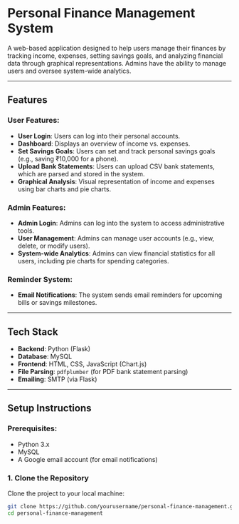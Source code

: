 # Personal Finance Management System

A web-based application designed to help users manage their finances by tracking income, expenses, setting savings goals, and analyzing financial data through graphical representations. Admins have the ability to manage users and oversee system-wide analytics.

---

## Features

### User Features:
- **User Login**: Users can log into their personal accounts.
- **Dashboard**: Displays an overview of income vs. expenses.
- **Set Savings Goals**: Users can set and track personal savings goals (e.g., saving ₹10,000 for a phone).
- **Upload Bank Statements**: Users can upload CSV bank statements, which are parsed and stored in the system.
- **Graphical Analysis**: Visual representation of income and expenses using bar charts and pie charts.

### Admin Features:
- **Admin Login**: Admins can log into the system to access administrative tools.
- **User Management**: Admins can manage user accounts (e.g., view, delete, or modify users).
- **System-wide Analytics**: Admins can view financial statistics for all users, including pie charts for spending categories.

### Reminder System:
- **Email Notifications**: The system sends email reminders for upcoming bills or savings milestones.

---

## Tech Stack
- **Backend**: Python (Flask)
- **Database**: MySQL
- **Frontend**: HTML, CSS, JavaScript (Chart.js)
- **File Parsing**: `pdfplumber` (for PDF bank statement parsing)
- **Emailing**: SMTP (via Flask)

---

## Setup Instructions

### Prerequisites:
- Python 3.x
- MySQL
- A Google email account (for email notifications)

### 1. Clone the Repository
Clone the project to your local machine:

```bash
git clone https://github.com/yourusername/personal-finance-management.git
cd personal-finance-management
